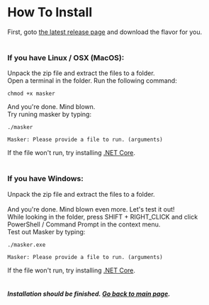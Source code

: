 # How To Install

First, goto [the latest release page](https://github.com/stencylxd/masker/releases/latest) and download the flavor for you.<br><br>


### If you have Linux / OSX (MacOS):

Unpack the zip file and extract the files to a folder.<br>
Open a terminal in the folder. Run the following command:
```
chmod +x masker
```
And you're done. Mind blown.<br>
Try runing masker by typing:
```
./masker

Masker: Please provide a file to run. (arguments)
```
If the file won't run, try installing [.NET Core](https://dotnet.microsoft.com/download/dotnet-core/3.1).<br><br>

### If you have Windows:
Unpack the zip file and extract the files to a folder.<br><br>
And you're done. Mind blown even more. Let's test it out!<br>
While looking in the folder, press SHIFT + RIGHT_CLICK and click PowerShell / Command Prompt in the context menu.<br>
Test out Masker by typing:
```
./masker.exe

Masker: Please provide a file to run. (arguments)
```
If the file won't run, try installing [.NET Core](https://dotnet.microsoft.com/download/dotnet-core/3.1).<br><br>
##### Installation should be finished. [Go back to main page](https://stencylxd.github.io/masker).

